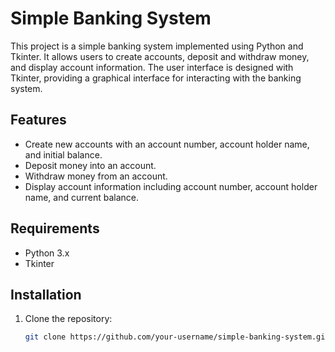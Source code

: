 # Simple Banking System

This project is a simple banking system implemented using Python and Tkinter. It allows users to create accounts, deposit and withdraw money, and display account information. The user interface is designed with Tkinter, providing a graphical interface for interacting with the banking system.

## Features

- Create new accounts with an account number, account holder name, and initial balance.
- Deposit money into an account.
- Withdraw money from an account.
- Display account information including account number, account holder name, and current balance.

## Requirements

- Python 3.x
- Tkinter 

## Installation

1. Clone the repository:
   ```sh
   git clone https://github.com/your-username/simple-banking-system.git
